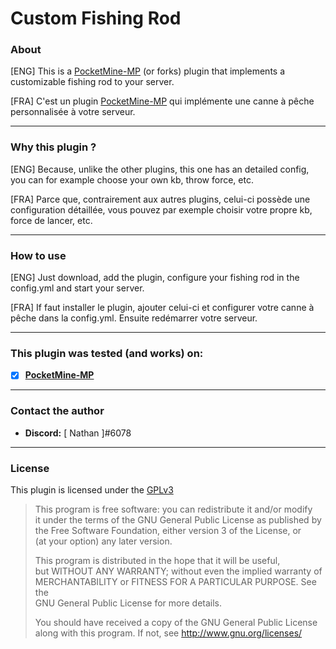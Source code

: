 # Custom Fishing Rod
### About

[ENG] This is a [PocketMine-MP](https://github.com/pmmp/PocketMine-MP) (or forks) plugin that implements a customizable fishing rod to your server.

[FRA] C'est un plugin [PocketMine-MP](https://github.com/pmmp/PocketMine-MP) qui implémente une canne à pêche personnalisée à votre serveur.

---

### Why this plugin ?

[ENG] Because, unlike the other plugins, this one has an detailed config, you can for example choose your own kb, throw force, etc.

[FRA] Parce que, contrairement aux autres plugins, celui-ci possède une configuration détaillée, vous pouvez par exemple choisir votre propre kb, force de lancer, etc.

---

### How to use

[ENG] Just download, add the plugin, configure your fishing rod in the config.yml and start your server.
 
[FRA] If faut installer le plugin, ajouter celui-ci et configurer votre canne à pêche dans la config.yml. Ensuite redémarrer votre serveur.

---

### **This plugin was tested (and works) on:**

- [x] **[PocketMine-MP](https://github.com/pmmp/PocketMine-MP)**

---

### Contact the author

- **Discord:** [ Nathan ]#6078

--- 

### License
This plugin is licensed under the [GPLv3](http://www.gnu.org/licenses/gpl-3.0.html)

>This program is free software: you can redistribute it and/or modify<br/>
>it under the terms of the GNU General Public License as published by<br/>
>the Free Software Foundation, either version 3 of the License, or<br/>
>(at your option) any later version.<br/>
>
>This program is distributed in the hope that it will be useful,<br/>
>but WITHOUT ANY WARRANTY; without even the implied warranty of<br/>
>MERCHANTABILITY or FITNESS FOR A PARTICULAR PURPOSE.  See the<br/>
>GNU General Public License for more details.<br/>
>
>You should have received a copy of the GNU General Public License<br/>
>along with this program.  If not, see http://www.gnu.org/licenses/     
